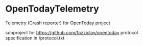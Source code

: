 # OpenTodayTelemetry
Telemetry (Crash reporter) for OpenToday project

subproject for https://github.com/fazziclay/opentoday
protocol specification in /protocol.txt
